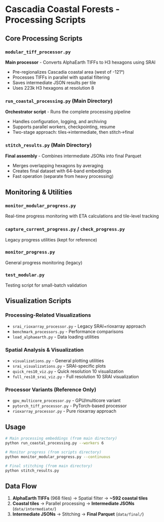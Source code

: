 # Cascadia Coastal Forests - Processing Scripts

## Core Processing Scripts

### `modular_tiff_processor.py` 
**Main processor** - Converts AlphaEarth TIFFs to H3 hexagons using SRAI
- Pre-regionalizes Cascadia coastal area (west of -121°) 
- Processes TIFFs in parallel with spatial filtering
- Saves intermediate JSON results per tile
- Uses 223k H3 hexagons at resolution 8

### `run_coastal_processing.py` (Main Directory)
**Orchestrator script** - Runs the complete processing pipeline
- Handles configuration, logging, and archiving
- Supports parallel workers, checkpointing, resume
- Two-stage approach: tiles→intermediate, then stitch→final

### `stitch_results.py` (Main Directory) 
**Final assembly** - Combines intermediate JSONs into final Parquet
- Merges overlapping hexagons by averaging
- Creates final dataset with 64-band embeddings
- Fast operation (separate from heavy processing)

## Monitoring & Utilities

### `monitor_modular_progress.py`
Real-time progress monitoring with ETA calculations and tile-level tracking

### `capture_current_progress.py` / `check_progress.py` 
Legacy progress utilities (kept for reference)

### `monitor_progress.py`
General progress monitoring (legacy)

### `test_modular.py`
Testing script for small-batch validation

## Visualization Scripts

### Processing-Related Visualizations
- `srai_rioxarray_processor.py` - Legacy SRAI+rioxarray approach
- `benchmark_processors.py` - Performance comparisons 
- `load_alphaearth.py` - Data loading utilities

### Spatial Analysis & Visualization
- `visualizations.py` - General plotting utilities
- `srai_visualizations.py` - SRAI-specific plots
- `quick_res10_viz.py` - Quick resolution 10 visualization
- `full_res10_srai_viz.py` - Full resolution 10 SRAI visualization

### Processor Variants (Reference Only)
- `gpu_multicore_processor.py` - GPU/multicore variant
- `pytorch_tiff_processor.py` - PyTorch-based processor
- `rioxarray_processor.py` - Pure rioxarray approach

## Usage

```bash
# Main processing embeddings (from main directory)
python run_coastal_processing.py --workers 6

# Monitor progress (from scripts directory)  
python monitor_modular_progress.py --continuous

# Final stitching (from main directory)
python stitch_results.py
```

## Data Flow

1. **AlphaEarth TIFFs** (968 files) → Spatial filter → **~592 coastal tiles**
2. **Coastal tiles** → Parallel processing → **Intermediate JSONs** (`data/intermediate/`)  
3. **Intermediate JSONs** → Stitching → **Final Parquet** (`data/final/`)